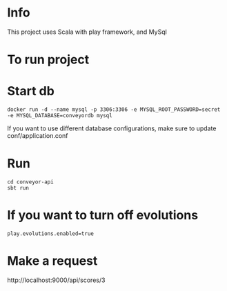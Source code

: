 # Info

This project uses Scala with play framework, and MySql
# To run project

# Start db
`docker run -d --name mysql -p 3306:3306 -e MYSQL_ROOT_PASSWORD=secret -e MYSQL_DATABASE=conveyordb mysql`

If you want to use different database configurations, make sure to update conf/application.conf

# Run
```
cd conveyor-api
sbt run
```


# If you want to turn off evolutions
```aidl
play.evolutions.enabled=true
```

# Make a request

http://localhost:9000/api/scores/3
